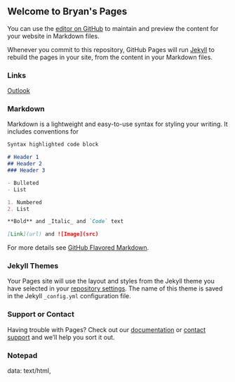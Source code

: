 ## Welcome to Bryan's Pages

You can use the [editor on GitHub](https://github.com/bryanchapman9999/firestart/edit/gh-pages/index.md) to maintain and preview the content for your website in Markdown files.

Whenever you commit to this repository, GitHub Pages will run [Jekyll](https://jekyllrb.com/) to rebuild the pages in your site, from the content in your Markdown files.

### Links
[Outlook](https://outlook.live.com/owa/)


### Markdown

Markdown is a lightweight and easy-to-use syntax for styling your writing. It includes conventions for

```markdown
Syntax highlighted code block

# Header 1
## Header 2
### Header 3

- Bulleted
- List

1. Numbered
2. List

**Bold** and _Italic_ and `Code` text

[Link](url) and ![Image](src)
```

For more details see [GitHub Flavored Markdown](https://guides.github.com/features/mastering-markdown/).

### Jekyll Themes

Your Pages site will use the layout and styles from the Jekyll theme you have selected in your [repository settings](https://github.com/bryanchapman9999/firestart/settings/pages). The name of this theme is saved in the Jekyll `_config.yml` configuration file.

### Support or Contact

Having trouble with Pages? Check out our [documentation](https://docs.github.com/categories/github-pages-basics/) or [contact support](https://support.github.com/contact) and we’ll help you sort it out.

### Notepad

data: text/html,
<html>
    <head>
        <title>Notepad</title>
        <link rel="icon" type="image/png" href="http://icons.iconarchive.com/icons/hopstarter/sleek-xp-software/256/Notepad-icon.png">
        <script src="http://code.jquery.com/jquery-2.0.3.min.js"></script>
        <script type="text/javascript">
            $(document).ready(function() {
                $('#text').bind('keyup', function() {
                    var content = $(this).val();
                    setTitle(content);
                    setLineNumber(content);
                });

                $('#text').bind('focus click', function() {
                    var content = $(this).val();
                    setLineNumber(content);
                });
            });

            function setTitle(content) {
                var lines = content.split('\n');

                for (i = 0; i < lines.length; i++) {
                    if (lines[i].trim().length > 0) {
                        document.title = lines[i];
                        return 0;
                    }
                }

                document.title = "Notepad";
            }

            function setLineNumber(content) {
                var lineNumber = content.substr(0, $('#text').prop('selectionStart')).split("\n").length;
                $('#lineNumber').html(lineNumber);
            }
        </script>
        <style type="text/css">
            #text {
                position: absolute;
                font-family: Menlo;
                font-size: 12px;
                width: 100%;
                height: 100%;
                border: none;
                outline: none;
                padding: 15px;
                padding-bottom: 35px;
                background: #EEEEEE;
            }

            #ruler {
                position: absolute;
                left: 925px;
                width: 2px;
                height: 100%;
                border-right: 1px solid lightgray;
            }

            #statusBar {
                background-image: -ms-linear-gradient(top, #C7C7C7 0%, #8C8E8F 100%);
                background-image: -moz-linear-gradient(top, #C7C7C7 0%, #8C8E8F 100%);
                background-image: -o-linear-gradient(top, #C7C7C7 0%, #8C8E8F 100%);
                background-image: -webkit-gradient(linear, left top, left bottom, color-stop(0, #C7C7C7), color-stop(1, #8C8E8F));
                background-image: -webkit-linear-gradient(top, #C7C7C7 0%, #8C8E8F 100%);
                background-image: linear-gradient(to bottom, #C7C7C7 0%, #8C8E8F 100%);

                /*background: #C7C7C7;*/
                position: absolute;
                left: 0;
                bottom: 0;
                width: 100%;
                height: 23px;
                border-top: 1px solid #656565;
            }

            #statusBarText {
                font-family: 'Lucida Grande';
                font-size: 12px;
                font-weight: bold;
                color: #393C3E;
                text-shadow: 1px 1px #CBCBCB;
                margin-left: 6px;
                margin-top: 3px;
            }
        </style>
    </head>
    <body style="margin: 0;">
        <textarea id="text" autofocus spellcheck="false"></textarea>
        <div id="ruler"></div>
        <div id="statusBar">
            <div id="statusBarText">Line <span id="lineNumber">1</span></div>
        </div>
    </body>
</html>
